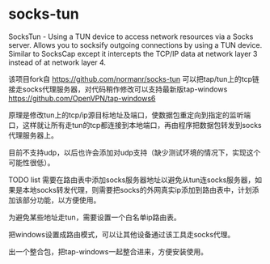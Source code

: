 # socks-tun
SocksTun - Using a TUN device to access network resources via a Socks server.  Allows you to socksify outgoing connections by using a TUN device. Similar to SocksCap except it intercepts the TCP/IP data at network layer 3 instead of at network layer 4.

该项目fork自 https://github.com/normanr/socks-tun 可以把tap/tun上的tcp链接走socks代理服务器，对代码稍作修改可以支持最新版tap-windows https://github.com/OpenVPN/tap-windows6

原理是修改tun上的tcp/ip源目标地址及端口，使数据包重定向到指定的监听端口，这样就让所有走tun的tcp都连接到本地端口，再由程序把数据包转发到socks代理服务器上。

目前不支持udp，以后也许会添加对udp支持（缺少测试环境的情况下，实现这个可能性很低）。

TODO list
需要在路由表中添加socks服务器地址以避免从tun连socks服务器，如果是本地socks转发代理，则需要把socks的外网真实ip添加到路由表中，计划添加该部分功能，以方便使用。

为避免某些地址走tun，需要设置一个白名单ip路由表。

把windows设置成路由模式，可以让其他设备通过该工具走socks代理。

出一个整合包，把tap-windows一起整合进来，方便安装使用。







